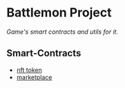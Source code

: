 # Battlemon Project

_Game's smart contracts and utils for it._

## Smart-Contracts

- [nft token](nft_token/README.md)
- [marketplace](nft_market/README.md)
